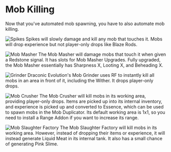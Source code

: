# Mob Killing

Now that you've automated mob spawning, you have to also automate mob killing.

![Spikes](item:mob\_grinding\_utils:spikes)
Spikes will slowly damage and kill any mob that touches it. Mobs will drop experience but not player-only drops like Blaze Rods.

![Mob Masher](item:mob\_grinding\_utils:saw)
The Mob Masher will damage mobs that touch it when given a Redstone signal. It has slots for Mob Masher Upgrades. Fully upgraded, the Mob Masher essentially has Sharpness X, Looting X, and Beheading X.

![Grinder](item:draconicevolution:grinder)
Draconic Evolution's Mob Grinder uses RF to instantly kill all mobs in an area in front of it, including the Wither. It drops player-only drops.

![Mob Crusher](item:industrialforegoing:mob_relocator)
The Mob Crusher will kill mobs in its working area, providing player-only drops. Items are picked up into its internal inventory, and experience is picked up and converted to Essence, which can be used to spawn mobs in the Mob Duplicator.
Its default working area is 1x1, so you need to install a Range Addon if you want to increase its range.

![Mob Slaughter Factory](item:industrialforegoing:mob\_slaughter\_factory)
The Mob Slaughter Factory will kill mobs in its working area. However, instead of dropping their items or experience, it will instead generate Liquid Meat in its internal tank. It also has a small chance of generating Pink Slime.
